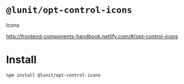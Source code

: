 # `@lunit/opt-control-icons`

Icons

<http://frontend-components-handbook.netlify.com/#/opt-control-icons>

# Install

```sh
npm install @lunit/opt-control-icons
```